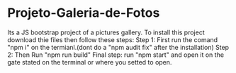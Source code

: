 # Projeto-Galeria-de-Fotos
Its a JS bootstrap project of a pictures gallery.
To install this project download thie files then follow these steps:
Step 1: First run the comand "npm i" on the termianl.(dont do a "npm audit fix" after the installation)
Step 2: Then Run "npm run build"
Final step: run "npm start" and open it on the gate stated on the terminal or where you setted to open.

